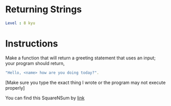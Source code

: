 # Returning Strings

```yaml
Level : 8 kyu
```



# Instructions
Make a function that will return a greeting statement that uses an input; your program should return,

```yaml
"Hello, <name> how are you doing today?".
```
[Make sure you type the exact thing I wrote or the program may not execute properly]

You can find this SquareNSum by [link](https://www.codewars.com/kata/55a70521798b14d4750000a4/train/scala)